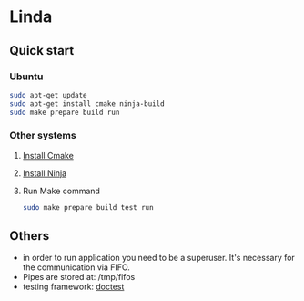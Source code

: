 # Linda

## Quick start

### Ubuntu

```sh
sudo apt-get update
sudo apt-get install cmake ninja-build
sudo make prepare build run
```

### Other systems

1. [Install Cmake](https://cgold.readthedocs.io/en/latest/first-step/installation.html)

2. [Install Ninja](https://ninja-build.org)

3. Run Make command

    ```sh
    sudo make prepare build test run
    ```

## Others

- in order to run application you need to be a superuser. It's necessary for the communication via FIFO.
- Pipes are stored at: /tmp/fifos
- testing framework: [doctest](https://github.com/doctest/doctest)

